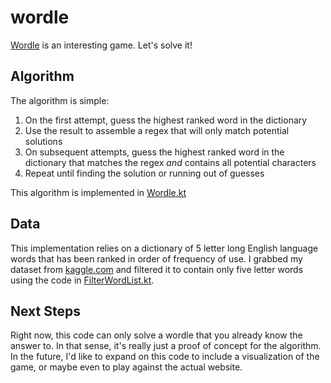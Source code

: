 # wordle
[Wordle](https://www.powerlanguage.co.uk/wordle/) is an interesting game. Let's solve it!

## Algorithm
The algorithm is simple:
1. On the first attempt, guess the highest ranked word in the dictionary
2. Use the result to assemble a regex that will only match potential solutions
3. On subsequent attempts, guess the highest ranked word in the dictionary that matches the regex _and_ contains all potential characters
4. Repeat until finding the solution or running out of guesses

This algorithm is implemented in [Wordle.kt](src/main/kotlin/Wordle.kt)

## Data
This implementation relies on a dictionary of 5 letter long English language words that has been ranked in order of frequency of use. I grabbed my dataset from [kaggle.com](https://www.kaggle.com/wheelercode/dictionary-word-frequency) and filtered it to contain only five letter words using the code in [FilterWordList.kt](src/main/kotlin/FilterWordList.kt). 

## Next Steps
Right now, this code can only solve a wordle that you already know the answer to. In that sense, it's really just a proof of concept for the algorithm. In the future, I'd like to expand on this code to include a visualization of the game, or maybe even to play against the actual website.
